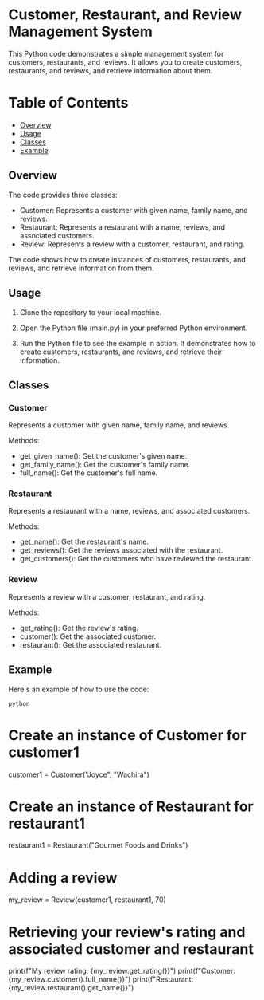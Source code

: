 # Customer, Restaurant, and Review Management System

This Python code demonstrates a simple management system for customers, restaurants, and reviews. It allows you to create customers, restaurants, and reviews, and retrieve information about them.

# Table of Contents

- [Overview](#overview)
- [Usage](#usage)
- [Classes](#classes)
- [Example](#example)

## Overview

The code provides three classes:
- Customer: Represents a customer with given name, family name, and reviews.
- Restaurant: Represents a restaurant with a name, reviews, and associated customers.
- Review: Represents a review with a customer, restaurant, and rating.

The code shows how to create instances of customers, restaurants, and reviews, and retrieve information from them.

## Usage

1. Clone the repository to your local machine.

2. Open the Python file (main.py) in your preferred Python environment.

3. Run the Python file to see the example in action. It demonstrates how to create customers, restaurants, and reviews, and retrieve their information.

## Classes

### Customer

Represents a customer with given name, family name, and reviews.

Methods:
- get_given_name(): Get the customer's given name.
- get_family_name(): Get the customer's family name.
- full_name(): Get the customer's full name.

### Restaurant

Represents a restaurant with a name, reviews, and associated customers.

Methods:
- get_name(): Get the restaurant's name.
- get_reviews(): Get the reviews associated with the restaurant.
- get_customers(): Get the customers who have reviewed the restaurant.

### Review

Represents a review with a customer, restaurant, and rating.

Methods:
- get_rating(): Get the review's rating.
- customer(): Get the associated customer.
- restaurant(): Get the associated restaurant.

## Example

Here's an example of how to use the code:

    python
# Create an instance of Customer for customer1
customer1 = Customer("Joyce", "Wachira")

# Create an instance of Restaurant for restaurant1
restaurant1 = Restaurant("Gourmet Foods and Drinks")

# Adding a review
my_review = Review(customer1, restaurant1, 70)

# Retrieving your review's rating and associated customer and restaurant
print(f"My review rating: {my_review.get_rating()}")
print(f"Customer: {my_review.customer().full_name()}")
print(f"Restaurant: {my_review.restaurant().get_name()}")
